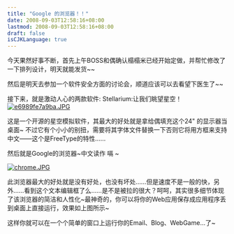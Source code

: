 ```yaml
---
title: "Google 的浏览器！！"
date: 2008-09-03T12:58:16+08:00
lastmod: 2008-09-03T12:58:16+08:00
draft: false
isCJKLanguage: true
---
```


今天果然好事不断，首先上午BOSS和偶确认榻榻米已经开始定做，并帮忙修改了一下排列设计，明天就能发货~~

然后是明天去参加一个软件安全方面的讨论会，顺道应该可以去看望下医生了~~

接下来，就是激动人心的两款软件:
Stellarium:让我们眺望星空！
<a href='http://kouga.yo2.cn/wp-content/uploads/27/2716/2008/09/e6989fe7a9ba.JPG' title='e6989fe7a9ba.JPG'><img src='http://kouga.yo2.cn/wp-content/uploads/27/2716/2008/09/e6989fe7a9ba.thumbnail.JPG' alt='e6989fe7a9ba.JPG' /></a>

这是一个开源的星空模拟软件，其最大的好处就是拿给偶填充这个24" 的显示器当桌面~
不过它有个小小的别扭，需要将其字体文件替换一下否则它将用方框来支持中文——这个是FreeType的特性……

然后就是Google的浏览器~中文读作 嗝 ~

<a href='http://kouga.yo2.cn/wp-content/uploads/27/2716/2008/09/chrome.JPG' title='chrome.JPG'><img src='http://kouga.yo2.cn/wp-content/uploads/27/2716/2008/09/chrome.thumbnail.JPG' alt='chrome.JPG' /></a>

此浏览器最大的好处就是没有好处，也没有坏处……但是速度不是一般的快，另外……看到这个文本编辑框了么……是不是被拉的很大？呵呵，其实很多细节体现了该浏览器的简洁和人性化~最神奇的，你可以将你的Web应用保存成应用程序丢到桌面上直接运行，效果如上图所示~

这样你就可以在一个个简单的窗口上运行你的Email、Blog、WebGame...了~